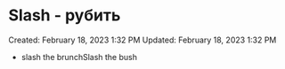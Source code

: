 # Slash - рубить

Created: February 18, 2023 1:32 PM
Updated: February 18, 2023 1:32 PM

- slash the brunchSlash the bush